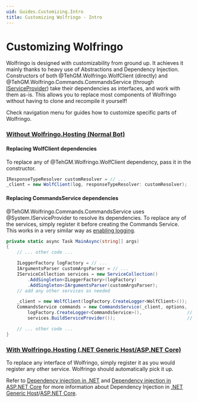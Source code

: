 ```yaml
---
uid: Guides.Customizing.Intro
title: Customizing Wolfringo - Intro
---
```


# Customizing Wolfringo
Wolfringo is designed with customizability from ground up. It achieves it mainly thanks to heavy use of Abstractions and Dependency Injection. Constructors of both @TehGM.Wolfringo.WolfClient (directly) and @TehGM.Wolfringo.Commands.CommandsService (through [IServiceProvider](xref:System.IServiceProvider)) take their dependencies as interfaces, and work with them as-is. This allows you to replace most components of Wolfringo without having to clone and recompile it yourself!

Check navigation menu for guides how to customize specific parts of Wolfringo.

### [Without Wolfringo.Hosting (Normal Bot)](#tab/configuring-normal-bot)
#### Replacing WolfClient dependencies
To replace any of @TehGM.Wolfringo.WolfClient dependency, pass it in the constructor. 
```csharp
IResponseTypeResolver customResolver = // ...
_client = new WolfClient(log, responseTypeResolver: customResolver);
```

#### Replacing CommandsService dependencies
@TehGM.Wolfringo.Commands.CommandsService uses @System.IServiceProvider to resolve its dependencies. To replace any of the services, simply register it before creating the Commands Service.  
This works in a very similar way as [enabling logging](xref:Guides.Features.Logging).

```csharp
private static async Task MainAsync(string[] args)
{
    // ... other code ...

    ILoggerFactory logFactory = // ...                                  // create the logger factory
    IArgumentsParser customArgsParser = // ...                          // create your custom service
    IServiceCollection services = new ServiceCollection()               // create service collection
        .AddSingleton<ILoggerFactory>(logFactory)                       // include the logger factory
        .AddSingleton<IArgumentsParser(customArgsParser);               // include the custom service
    // add any other services as needed

    _client = new WolfClient(logFactory.CreateLogger<WolfClient>());    // create wolf client - pass logger via constructor
    CommandsService commands = new CommandsService(_client, options,    // initialize commands service
        logFactory.CreateLogger<CommandsService>(),                 // pass logger via constructor
        services.BuildServiceProvider());                           // add Dependency Injection Service provider

    // ... other code ...
}
```

### [With Wolfringo.Hosting (.NET Generic Host/ASP.NET Core)](#tab/configuring-hosted-bot)
To replace any interface of Wolfringo, simply register it as you would register any other service. Wolfringo should automatically pick it up.

Refer to [Dependency injection in .NET](https://docs.microsoft.com/en-us/dotnet/core/extensions/dependency-injection) and [Dependency injection in ASP.NET Core](https://docs.microsoft.com/en-gb/aspnet/core/fundamentals/dependency-injection?view=aspnetcore-3.0) for more information about Dependency Injection in [.NET Generic Host](https://docs.microsoft.com/en-gb/aspnet/core/fundamentals/host/generic-host?view=aspnetcore-3.0)/[ASP.NET Core](https://docs.microsoft.com/en-gb/aspnet/core/fundamentals/host/web-host?view=aspnetcore-3.0).